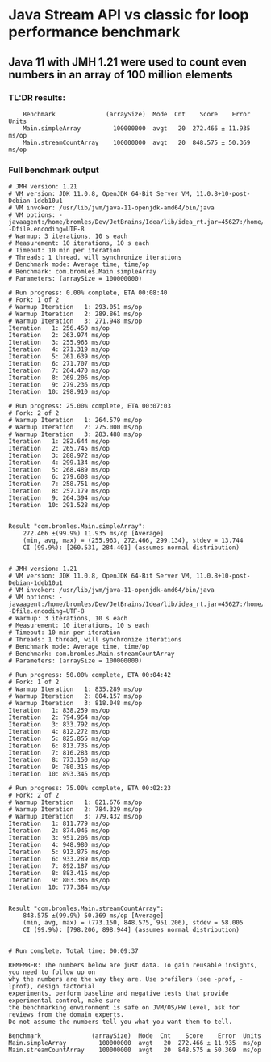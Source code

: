 # Java Stream API vs classic for loop performance benchmark
## Java 11 with JMH 1.21 were used to count even numbers in an array of 100 million elements

### TL:DR results:
    
        Benchmark              (arraySize)  Mode  Cnt    Score    Error  Units
        Main.simpleArray         100000000  avgt   20  272.466 ± 11.935  ms/op
        Main.streamCountArray    100000000  avgt   20  848.575 ± 50.369  ms/op

### Full benchmark output

    # JMH version: 1.21
    # VM version: JDK 11.0.8, OpenJDK 64-Bit Server VM, 11.0.8+10-post-Debian-1deb10u1
    # VM invoker: /usr/lib/jvm/java-11-openjdk-amd64/bin/java
    # VM options: -javaagent:/home/bromles/Dev/JetBrains/Idea/lib/idea_rt.jar=45627:/home/bromles/Dev/JetBrains/Idea/bin -Dfile.encoding=UTF-8
    # Warmup: 3 iterations, 10 s each
    # Measurement: 10 iterations, 10 s each
    # Timeout: 10 min per iteration
    # Threads: 1 thread, will synchronize iterations
    # Benchmark mode: Average time, time/op
    # Benchmark: com.bromles.Main.simpleArray
    # Parameters: (arraySize = 100000000)
     
    # Run progress: 0.00% complete, ETA 00:08:40
    # Fork: 1 of 2
    # Warmup Iteration   1: 293.051 ms/op
    # Warmup Iteration   2: 289.861 ms/op
    # Warmup Iteration   3: 271.948 ms/op
    Iteration   1: 256.450 ms/op
    Iteration   2: 263.974 ms/op
    Iteration   3: 255.963 ms/op
    Iteration   4: 271.319 ms/op
    Iteration   5: 261.639 ms/op
    Iteration   6: 271.707 ms/op
    Iteration   7: 264.470 ms/op
    Iteration   8: 269.206 ms/op
    Iteration   9: 279.236 ms/op
    Iteration  10: 298.910 ms/op
 
    # Run progress: 25.00% complete, ETA 00:07:03
    # Fork: 2 of 2
    # Warmup Iteration   1: 264.579 ms/op
    # Warmup Iteration   2: 275.000 ms/op
    # Warmup Iteration   3: 283.488 ms/op
    Iteration   1: 282.644 ms/op
    Iteration   2: 265.745 ms/op
    Iteration   3: 288.972 ms/op
    Iteration   4: 299.134 ms/op
    Iteration   5: 268.489 ms/op
    Iteration   6: 279.608 ms/op
    Iteration   7: 258.751 ms/op
    Iteration   8: 257.179 ms/op
    Iteration   9: 264.394 ms/op
    Iteration  10: 291.528 ms/op
 
 
    Result "com.bromles.Main.simpleArray":
        272.466 ±(99.9%) 11.935 ms/op [Average]
        (min, avg, max) = (255.963, 272.466, 299.134), stdev = 13.744
        CI (99.9%): [260.531, 284.401] (assumes normal distribution)
 
 
    # JMH version: 1.21
    # VM version: JDK 11.0.8, OpenJDK 64-Bit Server VM, 11.0.8+10-post-Debian-1deb10u1
    # VM invoker: /usr/lib/jvm/java-11-openjdk-amd64/bin/java
    # VM options: -javaagent:/home/bromles/Dev/JetBrains/Idea/lib/idea_rt.jar=45627:/home/bromles/Dev/JetBrains/Idea/bin -Dfile.encoding=UTF-8
    # Warmup: 3 iterations, 10 s each
    # Measurement: 10 iterations, 10 s each
    # Timeout: 10 min per iteration
    # Threads: 1 thread, will synchronize iterations
    # Benchmark mode: Average time, time/op
    # Benchmark: com.bromles.Main.streamCountArray
    # Parameters: (arraySize = 100000000)
 
    # Run progress: 50.00% complete, ETA 00:04:42
    # Fork: 1 of 2
    # Warmup Iteration   1: 835.289 ms/op
    # Warmup Iteration   2: 804.157 ms/op
    # Warmup Iteration   3: 818.048 ms/op
    Iteration   1: 838.259 ms/op
    Iteration   2: 794.954 ms/op
    Iteration   3: 833.792 ms/op
    Iteration   4: 812.272 ms/op
    Iteration   5: 825.855 ms/op
    Iteration   6: 813.735 ms/op
    Iteration   7: 816.283 ms/op
    Iteration   8: 773.150 ms/op
    Iteration   9: 780.315 ms/op
    Iteration  10: 893.345 ms/op
 
    # Run progress: 75.00% complete, ETA 00:02:23
    # Fork: 2 of 2
    # Warmup Iteration   1: 821.676 ms/op
    # Warmup Iteration   2: 784.329 ms/op
    # Warmup Iteration   3: 779.432 ms/op
    Iteration   1: 811.779 ms/op
    Iteration   2: 874.046 ms/op
    Iteration   3: 951.206 ms/op
    Iteration   4: 948.980 ms/op
    Iteration   5: 913.875 ms/op
    Iteration   6: 933.289 ms/op
    Iteration   7: 892.187 ms/op
    Iteration   8: 883.415 ms/op
    Iteration   9: 803.386 ms/op
    Iteration  10: 777.384 ms/op
 
 
    Result "com.bromles.Main.streamCountArray":
        848.575 ±(99.9%) 50.369 ms/op [Average]
        (min, avg, max) = (773.150, 848.575, 951.206), stdev = 58.005
        CI (99.9%): [798.206, 898.944] (assumes normal distribution)
 
 
    # Run complete. Total time: 00:09:37
 
    REMEMBER: The numbers below are just data. To gain reusable insights, you need to follow up on
    why the numbers are the way they are. Use profilers (see -prof, -lprof), design factorial
    experiments, perform baseline and negative tests that provide experimental control, make sure
    the benchmarking environment is safe on JVM/OS/HW level, ask for reviews from the domain experts.
    Do not assume the numbers tell you what you want them to tell.
 
    Benchmark              (arraySize)  Mode  Cnt    Score    Error  Units
    Main.simpleArray         100000000  avgt   20  272.466 ± 11.935  ms/op
    Main.streamCountArray    100000000  avgt   20  848.575 ± 50.369  ms/op
 

